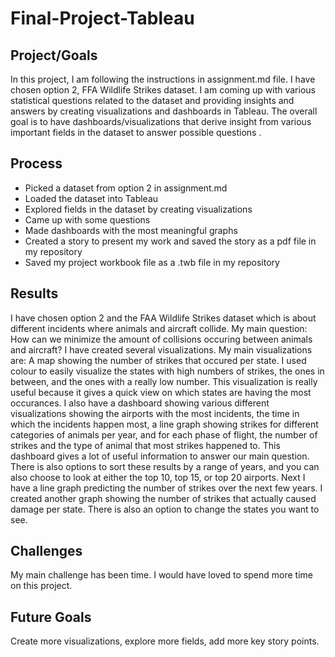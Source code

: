 # Final-Project-Tableau

## Project/Goals
In this project, I am following the instructions in assignment.md file. I have chosen option 2, FFA Wildlife Strikes dataset.
I am coming up with various statistical questions related to the dataset and providing insights and answers by creating visualizations and dashboards in Tableau.
The overall goal is to have dashboards/visualizations that derive insight from various important fields in the dataset to answer possible questions . 


## Process

- Picked a dataset from option 2 in assignment.md
- Loaded the dataset into Tableau
- Explored fields in the dataset by creating visualizations
- Came up with some questions
- Made dashboards with the most meaningful graphs
- Created a story to present my work and saved the story as a pdf file in my repository
- Saved my project workbook file as a .twb file in my repository

## Results

I have chosen option 2 and the FAA Wildlife Strikes dataset which is about different incidents where animals and aircraft collide. 
My main question: How can we minimize the amount of collisions occuring between animals and aircraft? 
I have created several visualizations. My main visualizations are: A map showing the number of strikes that occured per state. I used colour to easily visualize the states with high numbers of strikes, the ones in between, and the ones with a really low number. 
This visualization is really useful because it gives a quick view on which states are having the most occurances. I also have a dashboard showing various different visualizations showing the airports with the most incidents, the time in which the incidents happen most, a line graph showing strikes for different 
categories of animals per year, and for each phase of flight, the number of strikes and the type of animal that most strikes happened to. This dashboard gives a lot of useful information to answer our main question. There is also options to sort these results 
by a range of years, and you can also choose to look at either the top 10, top 15, or top 20 airports. Next I have a line graph predicting the number of strikes over the next few years. I created another graph showing the number of strikes that actually caused damage
per state. There is also an option to change the states you want to see.
## Challenges 
My main challenge has been time. I would have loved to spend more time on this project.

## Future Goals
Create more visualizations, explore more fields, add more key story points.
